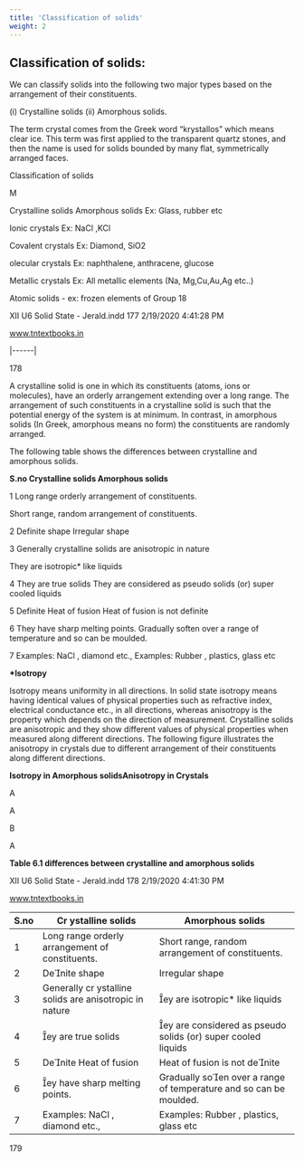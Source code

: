 ```yaml
---
title: 'Classification of solids'
weight: 2
---
```


## Classification of solids:


We can classify solids into the following two major types based on the arrangement of their constituents.

(i) Crystalline solids (ii) Amorphous solids.

The term crystal comes from the Greek word “krystallos” which means clear ice. This term was first applied to the transparent quartz stones, and then the name is used for solids bounded by many flat, symmetrically arranged faces.

Classification of solids

M

Crystalline solids Amorphous solids Ex: Glass, rubber etc

Ionic crystals Ex: NaCl ,KCl

Covalent crystals Ex: Diamond, SiO2

olecular crystals Ex: naphthalene, anthracene, glucose

Metallic crystals Ex: All metallic elements (Na, Mg,Cu,Au,Ag etc..)

Atomic solids - ex: frozen elements of Group 18

XII U6 Solid State - Jerald.indd 177 2/19/2020 4:41:28 PM

www.tntextbooks.in







|------|

  

178

A crystalline solid is one in which its constituents (atoms, ions or molecules), have an orderly arrangement extending over a long range. The arrangement of such constituents in a crystalline solid is such that the potential energy of the system is at minimum. In contrast, in amorphous solids (In Greek, amorphous means no form) the constituents are randomly arranged.

The following table shows the differences between crystalline and amorphous solids.

**S.no Crystalline solids Amorphous solids**

1 Long range orderly arrangement of constituents.

Short range, random arrangement of constituents.

2 Definite shape Irregular shape

3 Generally crystalline solids are anisotropic in nature

They are isotropic\* like liquids

4 They are true solids They are considered as pseudo solids (or) super cooled liquids

5 Definite Heat of fusion Heat of fusion is not definite

6 They have sharp melting points. Gradually soften over a range of temperature and so can be moulded.

7 Examples: NaCl , diamond etc., Examples: Rubber , plastics, glass etc

**\*Isotropy**

Isotropy means uniformity in all directions. In solid state isotropy means having identical values of physical properties such as refractive index, electrical conductance etc., in all directions, whereas anisotropy is the property which depends on the direction of measurement. Crystalline solids are anisotropic and they show different values of physical properties when measured along different directions. The following figure illustrates the anisotropy in crystals due to different arrangement of their constituents along different directions.

**Isotropy in Amorphous solidsAnisotropy in Crystals**

A

A

B

A

**Table 6.1 differences between crystalline and amorphous solids**

XII U6 Solid State - Jerald.indd 178 2/19/2020 4:41:30 PM

www.tntextbooks.in






| S.no |Cr ystalline solids |Amorphous solids |
|------|------|------|
| 1 |Long range orderly arrangement of constituents. |Short range, random arrangement of constituents. |
| 2 |Denite shape |Irregular shape |
| 3 |Generally cr ystalline solids are anisotropic in nature |ey are isotropic* like liquids |
| 4 |ey are true solids |ey are considered as pseudo solids (or) super cooled liquids |
| 5 |Denite Heat of fusion |Heat of fusion is not denite |
| 6 |ey have sharp melting points. |Gradually soen over a range of temperature and so can be moulded. |
| 7 |Examples: NaCl , diamond etc., |Examples: Rubber , plastics, glass etc |






  

179
